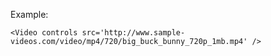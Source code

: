 Example:

```
<Video controls src='http://www.sample-videos.com/video/mp4/720/big_buck_bunny_720p_1mb.mp4' />
```
